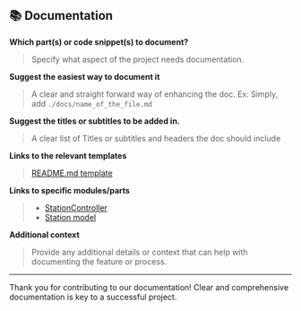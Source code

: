 ## 📚 Documentation

**Which part(s) or code snippet(s) to document?**

> Specify what aspect of the project needs documentation.

**Suggest the easiest way to document it**

> A clear and straight forward way of enhancing the doc.
> Ex: Simply, add `./docs/name_of_the_file.md`

**Suggest the titles or subtitles to be added in.**

> A clear list of Titles or subtitles and headers the doc should include

**Links to the relevant templates**

> [README.md template](https://gist.github.com/PurpleBooth/109311bb0361f32d87a2)

**Links to specific modules/parts**

> - [StationController](https://github.com/Musigwa/SpAllocBE/blob/68a52f14f62f5701483d2302fb92decf2743ef72/api/controllers/stations.js#L17)
> - [Station model](https://github.com/Musigwa/SpAllocBE/blob/68a52f14f62f5701483d2302fb92decf2743ef72/api/models/index.js)

**Additional context**

> Provide any additional details or context that can help with documenting the feature or process.

---

Thank you for contributing to our documentation! Clear and comprehensive documentation is key to a successful project.
